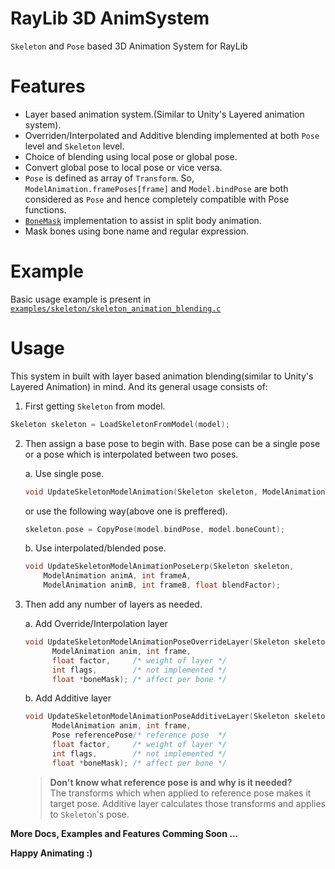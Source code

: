 # RayLib 3D AnimSystem
`Skeleton` and `Pose` based 3D Animation System for RayLib

# Features
 - Layer based animation system.(Similar to Unity's Layered animation system).
 - Overriden/Interpolated and Additive blending implemented at both `Pose` level and `Skeleton` level.
 - Choice of blending using local pose or global pose.
 - Convert global pose to local pose or vice versa.
 - `Pose` is defined as array of `Transform`. So, `ModelAnimation.framePoses[frame]` and `Model.bindPose` are both considered as `Pose` and hence completely compatible with Pose functions.
 - [`BoneMask`](https://github.com/Kirandeep-Singh-Khehra/raylib-3d-anim-system/blob/main/src/bone_mask.c) implementation to assist in split body animation.
 - Mask bones using bone name and regular expression.

# Example
Basic usage example is present in [`examples/skeleton/skeleton_animation_blending.c`](https://github.com/Kirandeep-Singh-Khehra/raylib-3d-anim-system/blob/main/examples/skeleton/skeleton_animation_blending.c)

# Usage
This system in built with layer based animation blending(similar to Unity's Layered Animation) in mind. And its general usage consists of:

1. First getting `Skeleton` from model.
```c
Skeleton skeleton = LoadSkeletonFromModel(model);
```

2. Then assign a base pose to begin with. Base pose can be a single pose or a pose which is interpolated between two poses.

   a. Use single pose.
      ```c
      void UpdateSkeletonModelAnimation(Skeleton skeleton, ModelAnimation anim, int frame);
      ```
      or use the following way(above one is preffered).
      ```c
      skeleton.pose = CopyPose(model.bindPose, model.boneCount);
      ```
   b. Use interpolated/blended pose.
      ```c
      void UpdateSkeletonModelAnimationPoseLerp(Skeleton skeleton,
          ModelAnimation animA, int frameA,
          ModelAnimation animB, int frameB, float blendFactor);
      ```

3. Then add any number of layers as needed.

   a. Add Override/Interpolation layer
      ```c
      void UpdateSkeletonModelAnimationPoseOverrideLayer(Skeleton skeleton,
            ModelAnimation anim, int frame,
            float factor,     /* weight of layer */
            int flags,        /* not implemented */
            float *boneMask); /* affect per bone */
      ```
   b. Add Additive layer
      ```c
      void UpdateSkeletonModelAnimationPoseAdditiveLayer(Skeleton skeleton,
            ModelAnimation anim, int frame,
            Pose referencePose/* reference pose  */
            float factor,     /* weight of layer */
            int flags,        /* not implemented */
            float *boneMask); /* affect per bone */
      ```
      > **Don't know what reference pose is and why is it needed?**</br>
      > The transforms which when applied to reference pose makes it target pose. Additive layer calculates those transforms and applies to `Skeleton`'s pose.


**More Docs, Examples and Features Comming Soon ...**

**Happy Animating :)**

